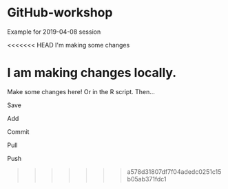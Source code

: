 # GitHub-workshop

Example for 2019-04-08 session

<<<<<<< HEAD
I'm making some changes

I am making changes locally.
=======
Make some changes here! Or in the R script. Then...

Save

Add

Commit

Pull

Push
>>>>>>> a578d31807df7f04adedc0251c15b05ab371fdc1
